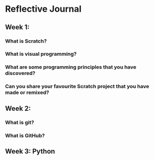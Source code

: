 # Reflective Journal

## Week 1:
### What is Scratch?
### What is visual programming?
### What are some programming principles that you have discovered?
### Can you share your favourite Scratch project that you have made or remixed?

## Week 2:
### What is git?
### What is GitHub?

## Week 3: Python

